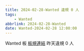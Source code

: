 ```yaml
---
title: 2024-02-28-Wanted 違規 0 人
tags:
    - Wanted
abbrlink: 2024-02-28-Wanted
date: Wanted-2024-02-28 12:00:00
---
```

Wanted 板 [板規連結](https://www.ptt.cc/bbs/Wanted/M.1608829773.A.D3B.html)
昨天違規 0 人
